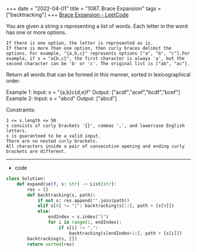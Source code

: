+++ 
date = "2022-04-01"
title = "1087. Brace Expansion"
tags = ["backtracking"]
+++
[Brace Expansion - LeetCode](https://leetcode.com/problems/brace-expansion/)

You are given a string s representing a list of words. Each letter in the word has one or more options.

	If there is one option, the letter is represented as is.
	If there is more than one option, then curly braces delimit the options. For example, "{a,b,c}" represents options ["a", "b", "c"].For example, if s = "a{b,c}", the first character is always 'a', but the second character can be 'b' or 'c'. The original list is ["ab", "ac"].
Return all words that can be formed in this manner, sorted in lexicographical order.
 
Example 1:
Input: s = "{a,b}c{d,e}f" Output: ["acdf","acef","bcdf","bcef"] 
Example 2:
Input: s = "abcd" Output: ["abcd"] 
 
Constraints:

	1 <= s.length <= 50
	s consists of curly brackets '{}', commas ',', and lowercase English letters.
	s is guaranteed to be a valid input.
	There are no nested curly brackets.
	All characters inside a pair of consecutive opening and ending curly brackets are different.

---
- code
```py
class Solution:
    def expand(self, s: str) -> List[str]:
        res = []
        def backtracking(s, path):
            if not s: res.append("".join(path))
            elif s[0] != "{": backtracking(s[1:], path + [s[0]])
            else:
                endIndex = s.index("}")
                for i in range(1, endIndex):
                    if s[i] != ",":
                        backtracking(s[endIndex+1:], path + [s[i]])
        backtracking(s, [])
        return sorted(res)
```

